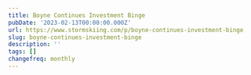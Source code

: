 ```yaml
---
title: Boyne Continues Investment Binge
pubDate: '2023-02-13T00:00:00.000Z'
url: https://www.stormskiing.com/p/boyne-continues-investment-binge
slug: boyne-continues-investment-binge
description: ''
tags: []
changefreq: monthly
---
```


<!-- Add post content below -->
